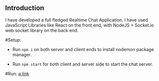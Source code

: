 ## Introduction
I have developed a full fledged Realtime Chat Application. I have used JavaScript Libraries like React on the front end, with NodeJS + Socket.io web socket library on the back end. 


#Setup:
- Run ```npm i``` on both server and client ends to install nodemon package manager.
 
- Run ```npm start``` for both client and server side to start the chat server.

#Run:
[a link](http://localhost:3000/)
